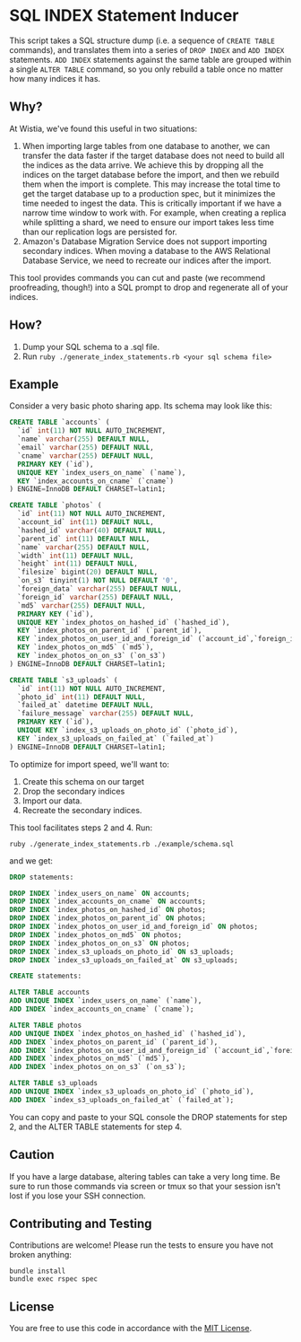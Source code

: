 # SQL INDEX Statement Inducer

This script takes a SQL structure dump (i.e. a sequence of `CREATE TABLE` commands), and translates them into a series of `DROP INDEX` and `ADD INDEX` statements. `ADD INDEX` statements against the same table are grouped within a single `ALTER TABLE` command, so you only rebuild a table once no matter how many indices it has.

## Why?

At Wistia, we've found this useful in two situations:

1. When importing large tables from one database to another, we can transfer the data faster if the target database does not need to build all the indices as the data arrive. We achieve this by dropping all the indices on the target database before the import, and then we rebuild them when the import is complete. This may increase the total time to get the target database up to a production spec, but it minimizes the time needed to ingest the data. This is critically important if we have a narrow time window to work with. For example, when creating a replica while splitting a shard, we need to ensure our import takes less time than our replication logs are persisted for.
2. Amazon's Database Migration Service does not support importing secondary indices. When moving a database to the AWS Relational Database Service, we need to recreate our indices after the import.

This tool provides commands you can cut and paste (we recommend proofreading, though!) into a SQL prompt to drop and regenerate all of your indices.

## How?

1. Dump your SQL schema to a .sql file.
2. Run `ruby ./generate_index_statements.rb <your sql schema file>`

## Example

Consider a very basic photo sharing app. Its schema may look like this:

``` sql
CREATE TABLE `accounts` (
  `id` int(11) NOT NULL AUTO_INCREMENT,
  `name` varchar(255) DEFAULT NULL,
  `email` varchar(255) DEFAULT NULL,
  `cname` varchar(255) DEFAULT NULL,
  PRIMARY KEY (`id`),
  UNIQUE KEY `index_users_on_name` (`name`),
  KEY `index_accounts_on_cname` (`cname`)
) ENGINE=InnoDB DEFAULT CHARSET=latin1;

CREATE TABLE `photos` (
  `id` int(11) NOT NULL AUTO_INCREMENT,
  `account_id` int(11) DEFAULT NULL,
  `hashed_id` varchar(40) DEFAULT NULL,
  `parent_id` int(11) DEFAULT NULL,
  `name` varchar(255) DEFAULT NULL,
  `width` int(11) DEFAULT NULL,
  `height` int(11) DEFAULT NULL,
  `filesize` bigint(20) DEFAULT NULL,
  `on_s3` tinyint(1) NOT NULL DEFAULT '0',
  `foreign_data` varchar(255) DEFAULT NULL,
  `foreign_id` varchar(255) DEFAULT NULL,
  `md5` varchar(255) DEFAULT NULL,
  PRIMARY KEY (`id`),
  UNIQUE KEY `index_photos_on_hashed_id` (`hashed_id`),
  KEY `index_photos_on_parent_id` (`parent_id`),
  KEY `index_photos_on_user_id_and_foreign_id` (`account_id`,`foreign_id`),
  KEY `index_photos_on_md5` (`md5`),
  KEY `index_photos_on_on_s3` (`on_s3`)
) ENGINE=InnoDB DEFAULT CHARSET=latin1;

CREATE TABLE `s3_uploads` (
  `id` int(11) NOT NULL AUTO_INCREMENT,
  `photo_id` int(11) DEFAULT NULL,
  `failed_at` datetime DEFAULT NULL,
  `failure_message` varchar(255) DEFAULT NULL,
  PRIMARY KEY (`id`),
  UNIQUE KEY `index_s3_uploads_on_photo_id` (`photo_id`),
  KEY `index_s3_uploads_on_failed_at` (`failed_at`)
) ENGINE=InnoDB DEFAULT CHARSET=latin1;
```

To optimize for import speed, we'll want to:

1. Create this schema on our target
2. Drop the secondary indices
3. Import our data.
4. Recreate the secondary indices.

This tool facilitates steps 2 and 4. Run:

`ruby ./generate_index_statements.rb ./example/schema.sql`

and we get:

``` sql
DROP statements:

DROP INDEX `index_users_on_name` ON accounts;
DROP INDEX `index_accounts_on_cname` ON accounts;
DROP INDEX `index_photos_on_hashed_id` ON photos;
DROP INDEX `index_photos_on_parent_id` ON photos;
DROP INDEX `index_photos_on_user_id_and_foreign_id` ON photos;
DROP INDEX `index_photos_on_md5` ON photos;
DROP INDEX `index_photos_on_on_s3` ON photos;
DROP INDEX `index_s3_uploads_on_photo_id` ON s3_uploads;
DROP INDEX `index_s3_uploads_on_failed_at` ON s3_uploads;

CREATE statements:

ALTER TABLE accounts
ADD UNIQUE INDEX `index_users_on_name` (`name`),
ADD INDEX `index_accounts_on_cname` (`cname`);

ALTER TABLE photos
ADD UNIQUE INDEX `index_photos_on_hashed_id` (`hashed_id`),
ADD INDEX `index_photos_on_parent_id` (`parent_id`),
ADD INDEX `index_photos_on_user_id_and_foreign_id` (`account_id`,`foreign_id`),
ADD INDEX `index_photos_on_md5` (`md5`),
ADD INDEX `index_photos_on_on_s3` (`on_s3`);

ALTER TABLE s3_uploads
ADD UNIQUE INDEX `index_s3_uploads_on_photo_id` (`photo_id`),
ADD INDEX `index_s3_uploads_on_failed_at` (`failed_at`);
```

You can copy and paste to your SQL console the DROP statements for step 2, and the ALTER TABLE statements for step 4.

## Caution

If you have a large database, altering tables can take a very long time. Be sure to run those commands via screen or tmux so that your session isn't lost if you lose your SSH connection.

## Contributing and Testing

Contributions are welcome! Please run the tests to ensure you have not broken anything:

```
bundle install
bundle exec rspec spec
```

## License

You are free to use this code in accordance with the [MIT License](LICENSE.md).